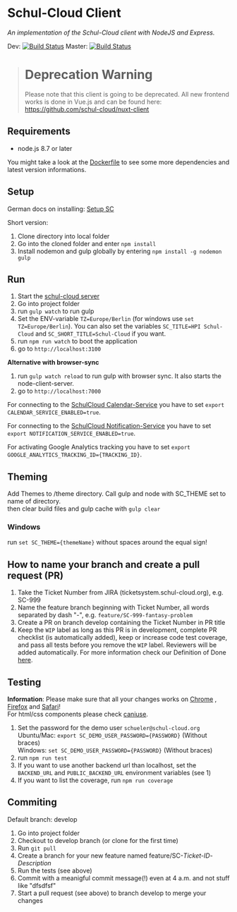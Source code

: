 # Schul-Cloud Client  
_An implementation of the Schul-Cloud client with NodeJS and Express._  
  
Dev: [![Build Status](https://travis-ci.com/schul-cloud/schulcloud-client.svg?branch=develop)](https://travis-ci.com/schul-cloud/schulcloud-client)
Master: [![Build Status](https://travis-ci.com/schul-cloud/schulcloud-client.svg?branch=master)](https://travis-ci.com/schul-cloud/schulcloud-client)
  
> # Deprecation Warning
> Please note that this client is going to be deprecated.
> All new frontend works is done in Vue.js and can be found here: https://github.com/schul-cloud/nuxt-client

## Requirements  
  
* node.js 8.7 or later

You might take a look at the [Dockerfile](https://github.com/schul-cloud/schulcloud-client/blob/master/Dockerfile) to see some more dependencies and latest version informations.

## Setup  
  
German docs on installing: [Setup SC](https://docs.schul-cloud.org/display/SCDOK/Setup)
  
Short version:

1. Clone directory into local folder  
2. Go into the cloned folder and enter `npm install`  
3. Install nodemon and gulp globally by entering `npm install -g nodemon gulp`  
  
## Run  
  
1. Start the [schul-cloud server](https://github.com/schulcloud/schulcloud-server)  
2. Go into project folder
3. run `gulp watch` to run gulp
4. Set the ENV-variable `TZ=Europe/Berlin` (for windows use `set TZ=Europe/Berlin`). You can also set the variables `SC_TITLE=HPI Schul-Cloud` and `SC_SHORT_TITLE=Schul-Cloud` if you want.
5. run `npm run watch` to boot the application
6. go to `http://localhost:3100`

**Alternative with browser-sync**

1. run `gulp watch reload` to run gulp with browser sync. It also starts the node-client-server.
2. go to `http://localhost:7000`
  
For connecting to the [SchulCloud Calendar-Service](https://github.com/schul-cloud/schulcloud-calendar) you have to set `export CALENDAR_SERVICE_ENABLED=true`.  
  
For connecting to the [SchulCloud Notification-Service](https://github.com/schul-cloud/node-notification-service) you have to set `export NOTIFICATION_SERVICE_ENABLED=true`.  
  
For activating Google Analytics tracking you have to set `export GOOGLE_ANALYTICS_TRACKING_ID={TRACKING_ID}`.  
  
## Theming  
  
Add Themes to /theme directory. Call gulp and node with SC_THEME set to name of directory.  
then clear build files and gulp cache with `gulp clear`  
  
### Windows  
  run `set SC_THEME={themeName}` without spaces around the equal sign!

## How to name your branch and create a pull request (PR)
  
1. Take the Ticket Number from JIRA (ticketsystem.schul-cloud.org), e.g. SC-999  
2. Name the feature branch beginning with Ticket Number, all words separated by dash "-", e.g. `feature/SC-999-fantasy-problem`
3. Create a PR on branch develop containing the Ticket Number in PR title
4. Keep the `WIP` label as long as this PR is in development, complete PR checklist (is automatically added), keep or increase code test coverage, and pass all tests before you remove the `WIP` label. Reviewers will be added automatically. For more information check our Definition of Done [here](https://docs.schul-cloud.org/pages/viewpage.action?pageId=92831762).

## Testing  
  
**Information**: Please make sure that all your changes works on [Chrome](https://www.google.de/chrome/browser/desktop/index.html) , [Firefox](https://www.mozilla.org/de/firefox/new/) and [Safari](https://www.apple.com/de/safari/)!  
For html/css components please check [caniuse](https://caniuse.com/).  
  
1. Set the password for the demo user `schueler@schul-cloud.org`  
  Ubuntu/Mac: `export SC_DEMO_USER_PASSWORD={PASSWORD}` (Without braces)  
    Windows: `set SC_DEMO_USER_PASSWORD={PASSWORD}` (Without braces)  
2. run `npm run test`  
3. If you want to use another backend url than localhost, set the `BACKEND_URL` and `PUBLIC_BACKEND_URL` environment variables (see 1)  
4. If you want to list the coverage, run `npm run coverage`  

## Commiting

Default branch: develop

1. Go into project folder
2. Checkout to develop branch (or clone for the first time)
3. Run `git pull`
4. Create a branch for your new feature named feature/SC-*Ticket-ID*-*Description*
5. Run the tests (see above)
6. Commit with a meanigful commit message(!) even at 4 a.m. and not stuff like "dfsdfsf"
7. Start a pull request (see above) to branch develop to merge your changes
